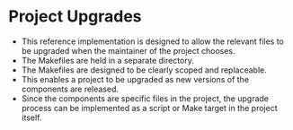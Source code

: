 # Project Upgrades

- This reference implementation is designed to allow the relevant files to be upgraded when the maintainer of the project chooses.
- The Makefiles are held in a separate directory.
- The Makefiles are designed to be clearly scoped and replaceable.
- This enables a project to be upgraded as new versions of the components are released.
- Since the components are specific files in the project, the upgrade process can be implemented as a script or Make target in the project itself.
